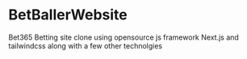 # BetBallerWebsite
Bet365 Betting site clone using opensource js framework Next.js and tailwindcss along with a few other technolgies
